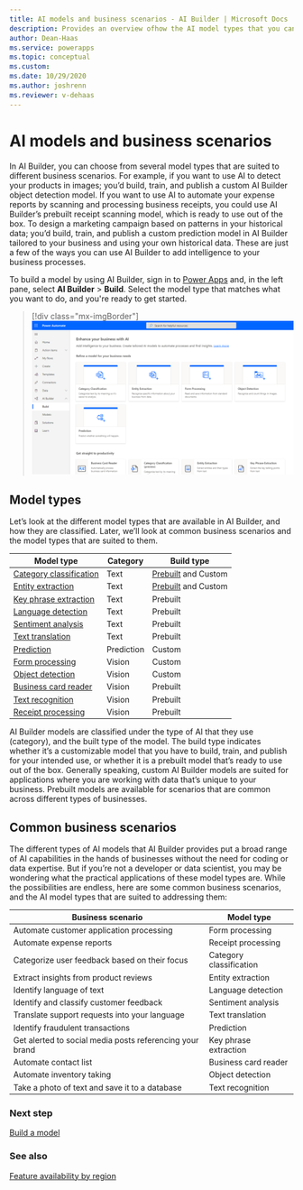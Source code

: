 ```yaml
---
title: AI models and business scenarios - AI Builder | Microsoft Docs
description: Provides an overview ofhow the AI model types that you can create in AI Builder relate to various business scenraios.
author: Dean-Haas
ms.service: powerapps
ms.topic: conceptual
ms.custom: 
ms.date: 10/29/2020
ms.author: joshrenn
ms.reviewer: v-dehaas
---
```


# AI models and business scenarios

In AI Builder, you can choose from several model types that are suited to different business scenarios. For example, if you want to use AI to detect your products in images; you’d build, train, and publish  a custom AI Builder object detection model. If you want to use AI to automate your expense reports by scanning and processing business receipts, you could use AI Builder’s prebuilt receipt scanning model, which is ready to use out of the box. To design a marketing campaign based on patterns in your historical data; you’d build, train, and publish a custom prediction model in AI Builder tailored to your business and using your own historical data. These are just a few of the ways you can use AI Builder to add intelligence to your business processes.

To build a model by using AI Builder, sign in to [Power Apps](https://make.powerapps.com) and, in the left pane, select **AI Builder** > **Build**. Select the model type that matches what you want to do, and you're ready to get started.

> [!div class="mx-imgBorder"]
> ![AI Builder home page](media/ai-builder-home.png "AI Builder home page")

## Model types

Let’s look at the different model types that are available in AI Builder, and how they are classified. Later, we’ll look at common business scenarios and the model types that are suited to them.

| **Model type** | **Category** | **Build type** |
| ----- | ----- | ----- |
[Category classification](text-classification-overview.md)|Text|[Prebuilt](prebuilt-category-classification.md) and Custom
[Entity extraction](entity-extraction-overview.md)|Text|[Prebuilt](prebuilt-entity-extraction.md) and Custom
[Key phrase extraction](prebuilt-key-phrase.md)|Text|Prebuilt
[Language detection](prebuilt-language-detection.md)|Text|Prebuilt
[Sentiment analysis](prebuilt-sentiment-analysis.md)|Text|Prebuilt
[Text translation](prebuilt-text-translation.md)|Text|Prebuilt
[Prediction](prediction-overview.md)|Prediction|Custom
[Form processing](form-processing-model-overview.md)|Vision|Custom
[Object detection](object-detection-overview.md)|Vision|Custom
[Business card reader](prebuilt-business-card.md)|Vision|Prebuilt
[Text recognition](prebuilt-text-recognition.md)|Vision|Prebuilt
[Receipt processing](prebuilt-receipt-processing.md)|Vision|Prebuilt

AI Builder models are classified under the type of AI that they use (category), and the built type of the model. The build type indicates whether it’s a customizable model that you have to build, train, and publish for your intended use, or whether it is a prebuilt model  that’s ready to use out of the box. Generally speaking, custom AI Builder models are suited for applications where you are working with data that’s unique to your business. Prebuilt models are available for scenarios that are common across different types of businesses. 

## Common business scenarios

The different types of AI models that AI Builder provides put a broad range of AI capabilities in the hands of businesses without the need for coding or data expertise. But if you’re not a developer or data scientist, you may be wondering what the practical applications of these model types are. While the possibilities are endless, here are some common business scenarios, and the AI model types that are suited to addressing them:

| **Business scenario** | **Model type** |
| ----- | ----- |
Automate customer application processing|Form processing
Automate expense reports|Receipt processing
Categorize user feedback based on their focus | Category classification
Extract insights from product reviews | Entity extraction
Identify language of text | Language detection
Identify and classify customer feedback|Sentiment analysis
Translate support requests into your language|Text translation
Identify fraudulent transactions|Prediction
Get alerted to social media posts referencing your brand | Key phrase extraction
Automate contact list |Business card reader
Automate inventory taking|Object detection
Take a photo of text and save it to a database |Text recognition

### Next step

[Build a model](build-model.md)

### See also

[Feature availability by region](availability-region.md)
